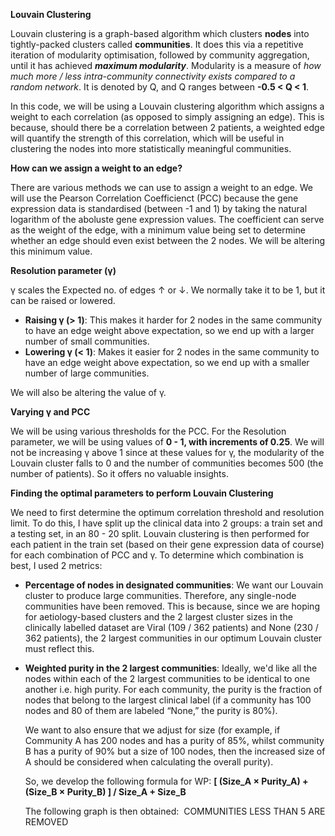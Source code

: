 **Louvain Clustering**

Louvain clustering is a graph-based algorithm which clusters **nodes** into tightly-packed clusters called **communities**.
It does this via a repetitive iteration of modularity optimisation, followed by community aggregation, until it has
achieved _**maximum modularity**_. Modularity is a measure of _how much more / less intra-community connectivity exists 
compared to a random network_. It is denoted by Q, and Q ranges between **-0.5 < Q < 1**.

In this code, we will be using a Louvain clustering algorithm which assigns a weight to each correlation (as opposed
to simply assigning an edge). This is because, should there be a correlation between 2 patients, a weighted edge
will quantify the strength of this correlation, which will be useful in clustering the nodes into more statistically
meaningful communities. 


**How can we assign a weight to an edge?**

There are various methods we can use to assign a weight to an edge. We will use the Pearson Correlation Coefficienct (PCC)
because the gene expression data is standardised (between -1 and 1) by taking the natural logarithm of the 
aboluste gene expression values. The coefficient can serve as the weight of the edge, with a minimum value being set to determine whether an edge should even exist between the 2 nodes. We will be altering this minimum value. 

**Resolution parameter (γ)**

γ scales the Expected no. of edges ↑ or ↓. We normally take it to be 1, but it can be raised or lowered. 
- **Raising γ (> 1)**: This makes it harder for 2 nodes in the same community to have an edge weight above expectation, so we end up with a larger number of small communities.
- **Lowering γ (< 1)**: Makes it easier for 2 nodes in the same community to have an edge weight above expectation, so we end up with a smaller number of large communities.

We will also be altering the value of γ.

**Varying γ and PCC**

We will be using various thresholds for the PCC. For the Resolution parameter, we will be using values of **0 - 1, with increments of 0.25**. We will not be increasing γ above 1 since at these values for γ, the modularity of the Louvain cluster falls to 0 and the number of communities becomes 500 (the number of patients). So it offers no valuable insights. 


**Finding the optimal parameters to perform Louvain Clustering**

We need to first determine the optimum correlation threshold and resolution limit. To do this, I have split up the 
clinical data into 2 groups: a train set and a testing set, in an 80 - 20 split. Louvain clustering is then performed for
each patient in the train set (based on their gene expression data of course) for each combination of PCC and γ. To determine
which combination is best, I used 2 metrics:

- **Percentage of nodes in designated communities**: We want our Louvain cluster to produce large communities.
  Therefore, any single-node communities have been removed. 
  This is because, since we are hoping for aetiology-based clusters and the 2 largest cluster sizes in the clinically labelled
  dataset are Viral (109 / 362 patients) and None (230 / 362 patients), the 2 largest communities in our
  optimum Louvain cluster must reflect this.
  
- **Weighted purity in the 2 largest communities**: Ideally, we'd like all the nodes within each of the 2 largest communities
  to be identical to one another i.e. high purity. For each community, the purity is the fraction of nodes that belong to the 
  largest clinical label (if a community has 100 nodes and 80 of them are labeled “None,” the purity is 80%).

  We want to also ensure that we adjust for size (for example, if Community A has 200 nodes and has a purity of 85%,
  whilst community B has a purity of 90% but a size of 100 nodes, then the increased size of A should be considered when
  calculating the overall purity).

  So, we develop the following formula for WP: **[ (Size_A × Purity_A) + (Size_B × Purity_B) ] / Size_A + Size_B**

  The following graph is then obtained:
​
COMMUNITIES LESS THAN 5 ARE REMOVED
